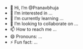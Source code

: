 - 👋 Hi, I’m @Pranavbhuja
- 👀 I’m interested in ...
- 🌱 I’m currently learning ...
- 💞️ I’m looking to collaborate on ...
- 📫 How to reach me ...
- 😄 Pronouns: ...
- ⚡ Fun fact: ...

<!---
Pranavbhuja/Pranavbhuja is a ✨ special ✨ repository because its `README.md` (this file) appears on your GitHub profile.
You can click the Preview link to take a look at your changes.
--->

